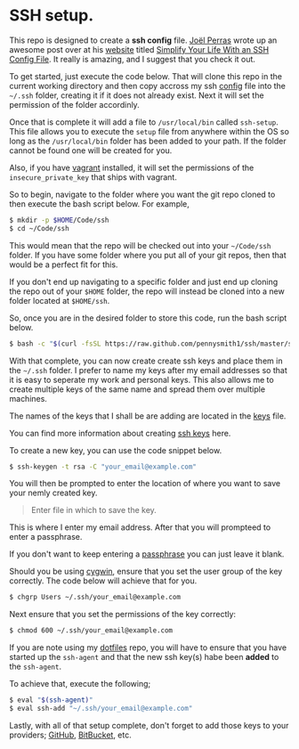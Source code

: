 # SSH setup.

This repo is designed to create a **ssh config** file. [Joël Perras](https://twitter.com/jperras)
wrote up an awesome post over at his [website](http://nerderati.com) titled [Simplify Your Life With an SSH Config File](http://nerderati.com/2011/03/17/simplify-your-life-with-an-ssh-config-file).
It really is amazing, and I suggest that you check it out.

To get started, just execute the code below. That will clone this repo in the
current working directory and then copy accross my ssh [config](https://github.com/pennysmith1/ssh/blob/master/config)
file into the `~/.ssh` folder, creating it if it does not already exist. Next it
will set the permission of the folder accordinly.

Once that is complete it will add a file to `/usr/local/bin` called
`ssh-setup`. This file allows you to execute the `setup` file from anywhere
within the OS so long as the `/usr/local/bin` folder has been added to your
path. If the folder cannot be found one will be created for you.

Also, if you have [vagrant](https://www.vagrantup.com) installed, it will set
the permissions of the `insecure_private_key` that ships with vagrant.

So to begin, navigate to the folder where you want the git repo cloned to then
execute the bash script below. For example,

```sh
$ mkdir -p $HOME/Code/ssh
$ cd ~/Code/ssh
```

This would mean that the repo will be checked out into your `~/Code/ssh` folder.
If you have some folder where you put all of your git repos, then that would be
a perfect fit for this.

If you don't end up navigating to a specific folder and just end up cloning the
repo out of your `$HOME` folder, the repo will instead be cloned into a new
folder located at `$HOME/ssh`.

So, once you are in the desired folder to store this code, run the bash script
below.

```sh
$ bash -c "$(curl -fsSL https://raw.github.com/pennysmith1/ssh/master/setup)"
```

With that complete, you can now create create ssh keys and place them in the
`~/.ssh` folder. I prefer to name my keys after my email addresses so that it is
easy to seperate my work and personal keys. This also allows me to create
multiple keys of the same name and spread them over multiple machines.

The names of the keys that I shall be are adding are located in the [keys](keys)
file.

You can find more information about creating [ssh keys](https://help.github.com/articles/generating-ssh-keys)
here.

To create a new key, you can use the code snippet below.

```sh
$ ssh-keygen -t rsa -C "your_email@example.com"
```

You will then be prompted to enter the location of where you want to save your
nemly created key.

> Enter file in which to save the key.

This is where I enter my email address. After that you will prompteed to enter
a passphrase.

If you don't want to keep entering a [passphrase](https://help.github.com/articles/working-with-ssh-key-passphrases)
you can just leave it blank.

Should you be using [cygwin](https://www.cygwin.com/), ensure that you set the
user group of the key correctly. The code below will achieve that for you.

```sh
$ chgrp Users ~/.ssh/your_email@example.com
```

Next ensure that you set the permissions of the key correctly:

```sh
$ chmod 600 ~/.ssh/your_email@example.com
```

If you are note using my [dotfiles](https://github.com/pennysmith1/dotfiles) repo,
you will have to ensure that you have started up the `ssh-agent` and that the
new ssh key(s) habe been **added** to the `ssh-agent`.

To achieve that, execute the following;

```sh
$ eval "$(ssh-agent)"
$ eval ssh-add "~/.ssh/your_email@example.com"
```

Lastly, with all of that setup complete, don't forget to add those keys to your
providers; [GitHub](https://github.com/settings/ssh), [BitBucket](https://bitbucket.org/account/user/pennysmith1/ssh-keys), etc.

